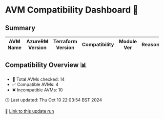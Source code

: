 # AVM Compatibility Dashboard 🚀

<!-- AVM_COMPATIBILITY_DASHBOARD_START -->

## Summary
| AVM Name | AzureRM Version | Terraform Version | Compatibility | Module Ver | Reason |
|----------|-----------------|-------------------|---------------|------------|--------|

## Compatibility Overview 📊
- 🔢 Total AVMs checked: 14
- ✅ Compatible AVMs: 4
- ❌ Incompatible AVMs: 10

🕒 Last updated: Thu Oct 10 22:03:54 BST 2024

🔗 [Link to this update run](https://github.com/elabx-org/tf-avm-compatability-checker/actions/runs/11281942083)
<!-- AVM_COMPATIBILITY_DASHBOARD_END -->
